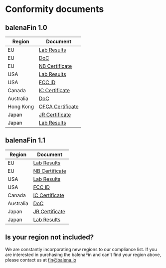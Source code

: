 # Conformity documents

## balenaFin 1.0

| **Region** |  Document |
| --- | --- |
| EU | [Lab Results](https://github.com/balena-io/balena-fin/raw/master/documentation/PDF/balenaFin/v1.0/conformity/CE/Lab/) |  
| EU | [DoC](https://github.com/balena-io/balena-fin/raw/master/documentation/PDF/balenaFin/v1.0/conformity/CE/CE_DoC.pdf) |  
| EU | [NB Certificate](https://github.com/balena-io/balena-fin/raw/master/documentation/PDF/balenaFin/v1.0/conformity/CE/CE_NB_Certificate.pdf) |  
| USA | [Lab Results](https://github.com/balena-io/balena-fin/raw/master/documentation/PDF/balenaFin/v1.0/conformity/FCC/Lab/) |  
| USA | [FCC ID](https://github.com/balena-io/balena-fin/raw/master/documentation/PDF/balenaFin/v1.0/conformity/FCC/FCC_ID/) |  
| Canada | [IC Certificate](https://github.com/balena-io/balena-fin/raw/master/documentation/PDF/balenaFin/v1.0/conformity/CAN/IC_Certification_Letter.pdf) |  
| Australia | [DoC](https://github.com/balena-io/balena-fin/raw/master/documentation/PDF/balenaFin/v1.0/conformity/AUS/AUS_RCM_DoC.pdf) |  
| Hong Kong | [OFCA Certificate](https://github.com/balena-io/balena-fin/raw/master/documentation/PDF/balenaFin/v1.0/conformity/HK/HK_OFCA_Radio_Certificate.pdf) |  
| Japan | [JR Certificate](https://github.com/balena-io/balena-fin/raw/master/documentation/PDF/balenaFin/v1.0/conformity/JP/JP_RadioCertificate.pdf) |  
| Japan | [Lab Results](https://github.com/balena-io/balena-fin/raw/master/documentation/PDF/balenaFin/v1.0/conformity/JP/Lab) |  

## balenaFin 1.1

| **Region** |  Document |
| --- | --- |
| EU | [Lab Results](https://github.com/balena-io/balena-fin/raw/master/documentation/PDF/balenaFin/v1.1/conformity/CE/Lab/) |  
| EU | [NB Certificate](https://github.com/balena-io/balena-fin/raw/master/documentation/PDF/balenaFin/v1.1/conformity/CE/CE_NB_Certificate.pdf) |  
| USA | [Lab Results](https://github.com/balena-io/balena-fin/raw/master/documentation/PDF/balenaFin/v1.1/conformity/FCC/Lab/) |  
| USA | [FCC ID](https://github.com/balena-io/balena-fin/raw/master/documentation/PDF/balenaFin/v1.1/conformity/FCC/FCC_ID/) |  
| Canada | [IC Certificate](https://github.com/balena-io/balena-fin/raw/master/documentation/PDF/balenaFin/v1.1/conformity/CAN/IC_Certification_Letter.pdf) |  
| Australia | [DoC](https://github.com/balena-io/balena-fin/raw/master/documentation/PDF/balenaFin/v1.1/conformity/AUS/AUS_RCM_DoC.pdf) |  
| Japan | [JR Certificate](https://github.com/balena-io/balena-fin/raw/master/documentation/PDF/balenaFin/v1.1/conformity/JP/JP_RadioCertificate.pdf) |  
| Japan | [Lab Results](https://github.com/balena-io/balena-fin/raw/master/documentation/PDF/balenaFin/v1.1/conformity/JP/Lab) |  


## Is your region not included?

We are constantly incorporating new regions to our compliance list. If you are interested in purchasing the balenaFin and can't find your region above, please contact us at fin@balena.io